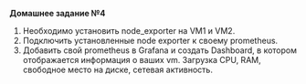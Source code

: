 **Домашнее задание №4**

1.  Необходимо установить node\_exporter на VM1 и VM2.
2.  Подключить установленные node exporter к своему prometheus.
3.  Добавить свой prometheus в Grafana и создать Dashboard, в котором отображается информация о ваших vm. Загрузка CPU, RAM, свободное место на диске, сетевая активность.